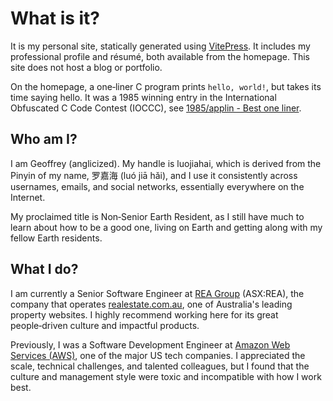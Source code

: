 # What is it?

It is my personal site, statically generated using [VitePress](https://vitepress.dev/). It includes my professional profile and résumé, both available from the homepage. This site does not host a blog or portfolio.

On the homepage, a one‑liner C program prints `hello, world!`, but takes its time saying hello. It was a 1985 winning entry in the International Obfuscated C Code Contest (IOCCC), see [1985/applin - Best one liner](https://www.ioccc.org/1985/applin/index.html).

## Who am I?

I am Geoffrey (anglicized). My handle is luojiahai, which is derived from the Pinyin of my name, 罗嘉海 (luó jiā hǎi), and I use it consistently across usernames, emails, and social networks, essentially everywhere on the Internet.

My proclaimed title is Non‑Senior Earth Resident, as I still have much to learn about how to be a good one, living on Earth and getting along with my fellow Earth residents.

## What I do?

I am currently a Senior Software Engineer at [REA Group](https://www.rea-group.com/) (ASX:REA), the company that operates [realestate.com.au](https://www.realestate.com.au/), one of Australia's leading property websites. I highly recommend working here for its great people‑driven culture and impactful products.

Previously, I was a Software Development Engineer at [Amazon Web Services (AWS)](https://aws.amazon.com/), one of the major US tech companies. I appreciated the scale, technical challenges, and talented colleagues, but I found that the culture and management style were toxic and incompatible with how I work best.
